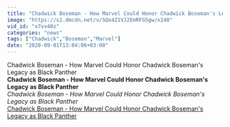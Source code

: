```yaml
---
title: "Chadwick Boseman - How Marvel Could Honor Chadwick Boseman's Legacy as Black Panther"
image: "https://s2.dmcdn.net/v/SQo4Z1VJ2EmRFG5gw/x240"
vid_id: "x7vv40z"
categories: "news"
tags: ["Chadwick","Boseman","Marvel"]
date: "2020-09-01T13:04:06+03:00"
---
```

Chadwick Boseman - How Marvel Could Honor Chadwick Boseman's Legacy as Black Panther<br><b>Chadwick Boseman - How Marvel Could Honor Chadwick Boseman's Legacy as Black Panther</b><br> <i>Chadwick Boseman - How Marvel Could Honor Chadwick Boseman's Legacy as Black Panther</i><br> <u>Chadwick Boseman - How Marvel Could Honor Chadwick Boseman's Legacy as Black Panther</u>
